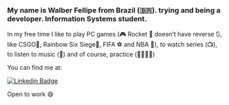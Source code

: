 ### My name is Walber Fellipe from Brazil (🇧🇷). trying and being a developer. Information Systems student.

In my free time I like to play PC games (🎮 Rocket 🚀 doesn't have reverse 🔃, like CSGO🔫, Rainbow Six Siege🔫, FIFA ⚽ and NBA 🏀), to watch series (📺), to listen to music (🎵) and of course, practice (👨🏻‍💻🚀)

You can find me at:

[![Linkedin Badge](https://img.shields.io/badge/-LinkedIn-blue?style=flat-square&logo=Linkedin&logoColor=white&link=https://www.linkedin.com/in/walber-fellipe-579549165/)](https://www.linkedin.com/in/walber-fellipe-579549165/) 


Open to work 😄
<!--
**WalberFellipe/WalberFellipe** is a ✨ _special_ ✨ repository because its `README.md` (this file) appears on your GitHub profile.
